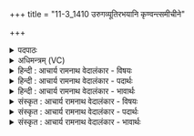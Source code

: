 +++
title = "11-3_1410 उरुगव्यूतिरभयानि कृण्वन्त्समीचीने"

+++
<details><summary>पदपाठः</summary>

उ꣣रु꣡ग꣢व्यूतिः। उ꣣रु꣢। ग꣣व्यूतिः। अ꣡भ꣢꣯यानि। अ। भ꣣यानि। कृ꣣ण्व꣢न्। स꣣मीचीने꣢। स꣣म्। ईचीने꣡इति꣢। आ। प꣢वस्व। पु꣡र꣢꣯न्धी। पु꣡र꣢꣯म्। धी꣣इ꣡ति꣢। अ꣣पः꣢। सि꣡षा꣢꣯सन्। उ꣣ष꣡सः꣢। स्वः꣢। गाः। सम्। चि꣣क्रदः। महः꣢। अ꣣स्म꣡भ्य꣢म्। वा꣡जा꣢꣯न्। १४१०।
</details>

<details><summary>अधिमन्त्रम् (VC)</summary>

- पवमानः सोमः
- वसिष्ठो मैत्रावरुणिः
- त्रिष्टुप्
- धैवतः
</details>

<details><summary>हिन्दी : आचार्य रामनाथ वेदालंकार - विषयः</summary>

अगले मन्त्र में परमात्मा और राजा से प्रार्थना की गयी है।
</details>

<details><summary>हिन्दी : आचार्य रामनाथ वेदालंकार - पदार्थः</summary>

पदार्थान्वयभाषाः -  प्रथम—परमात्मा के पक्ष में। हे सोम अर्थात् सर्वान्तर्यामी परमात्मन् ! (उरुगव्यूतिः) विस्तीर्ण मार्ग या कार्यक्षेत्रवाले, सबको (अभयानि) निर्भय (कृण्वन्) करनेवाले आप (समीचीने) आपस में सङ्गति रखनेवाले (पुरन्धी) द्युलोक तथा भूलोक को और देहपुरी के धारणकर्ता प्राण-अपान को (आ पवस्व) पवित्र करो। (अपः) जलों को, (उषसः) उषाओं को (स्वः) सूर्य को और (गाः) भूमियों को (सिषासन्) देनेवाले आप (अस्मभ्यम्) हमारे लिए (महः वाजान्) महान् अन्न, धन, बल आदि को (सं चिक्रदः) बुलाते हो, प्रदान करते हो ॥ द्वितीय—राजा के पक्ष में। हे सोम अर्थात् प्रजापालक राजन् ! (उरुगव्यूतिः) राष्ट्र में यातायात के लिए चौड़े मार्ग बनवानेवाले और उन मार्गों पर (अभयानि) निर्भयता (कृण्वन्) करनेवाले आप (समीचीने) भली-भाँति कार्य में तत्पर (पुरन्धी) स्त्री-पुरुषों को (आ पवस्व) सहायता के लिए प्राप्त होओ। आप (अपः) नदी, प्रपात आदि के जलों को, (उषसः) बिजलियों को, (स्वः) सूर्य, को और (गाः) भूमियों को (सिषासन्) उपयोग में लाने की योजनाएँ बनाते हुए (अस्मभ्यम्) हम प्रजाओं के लिए (महः वाजान्) महान्, अन्न, धन आदि (संचिक्रदः) बुलाओ, प्राप्त कराओ ॥३॥ यहाँ श्लेषालङ्कार है ॥३॥
</details>

<details><summary>हिन्दी : आचार्य रामनाथ वेदालंकार - भावार्थः</summary>

भावार्थभाषाः -  परमेश्वर ने हमारे लिए भूमि,जल,वायु बिजली,सूर्य-किरणें आदि पदार्थ बिना मूल्य के दिये हुए हैं। राजा का कर्तव्य है कि उनका शिल्पकार्यों में उपयोग करके राष्ट्रवासियों को सुखी करे ॥३॥
</details>

<details><summary>संस्कृत : आचार्य रामनाथ वेदालंकार - विषयः</summary>

अथ परमात्मानं राजानं च प्रार्थयते।
</details>

<details><summary>संस्कृत : आचार्य रामनाथ वेदालंकार - पदार्थः</summary>

पदार्थान्वयभाषाः -  प्रथमः—परमात्मपरः। हे सोम सर्वान्तर्यामिन् परमात्मन् ! (उरुगव्यूतिः) विस्तीर्णमार्गः विस्तीर्णकार्यक्षेत्रः इत्यर्थः, सर्वेषाम् (अभयानि) भयराहित्यानि (कृण्वन्) कुर्वन् त्वम् (समीचीने) परस्परं संगते (पुरन्धी) द्यावापृथिव्यौ। [पुरन्धी इति द्यावापृथिव्योर्नाम। निघं० ३।३०।] देहपुर्याः धारकौ प्राणापानौ वा (आ पवस्व) आ पुनीहि। (अपः) उदकानि, (उषसः) प्रभातकान्तीः, (स्वः) सूर्यम्, (गाः) भूमीश्च (सिषासन्) प्रयच्छन् त्वम्। [षणु दाने स्वार्थिकः सन्] (अस्मभ्यम्) अस्मत्कृते (महः वाजान्) महान्ति अन्नधनबलादीनि (संचिक्रदः) आह्वयसि, ददासीत्यर्थः। [संपूर्वः क्रदि आह्वाने रोदने च णिजन्तस्य लुङि रूपम्, अडागमाभावश्छान्दसः] ॥ द्वितीयः—नृपतिपरः। हे सोम प्रजापालक राजन् (उरुगव्यूतिः) राष्ट्रे यातायाताय विस्तीर्णमार्गाणां निर्मापयिता, तेषु मार्गेषु (अभयानि) भयराहित्यानि (कृण्वन्) कुर्वन् त्वम् (समीचीने) सम्यक् कार्यतत्परौ पुरन्धी स्त्रीपुरुषौ (आ पवस्व) सहायतार्थम् आगच्छ। त्वम् (अपः) नदीप्रपातादीनाम् उदकानि, (उषसः) विद्युतः। [उषा वष्टेः कान्तिकर्मणः, उच्छेतेरितरा माध्यमिका। निरु० १२।६। अपोषा अनसः सरत् संपिष्टादह बिभ्युषी (ऋ० ४।३०।१०) अपासरदुषा अनसः संपिष्टान्मेघाद् बिभ्युषी। निरु० ११।४३।] (स्वः) सूर्यम् (गाः) भूमीश्च (सिषासन्) संभक्तुम् उपयोक्तुम् इच्छन् (अस्मभ्यम्) प्रजाभ्यः (महः वाजान्) महान्ति अन्नधनादीनि (संचिक्रदः) समाह्वय, समानयेत्यर्थः ॥३॥ अत्र श्लेषालङ्कारः ॥३॥
</details>

<details><summary>संस्कृत : आचार्य रामनाथ वेदालंकार - भावार्थः</summary>

भावार्थभाषाः -  परमेश्वरेणास्मभ्यं भूम्युदकवायुविद्युत्सूर्यरश्म्यादयः पदार्था निःशुल्कं प्रदत्ताः सन्ति। राज्ञः कर्तव्यमस्ति यत्तान् शिल्पकार्येषूपयुज्य राष्ट्रवासिनः सुखयेत् ॥३॥
</details>